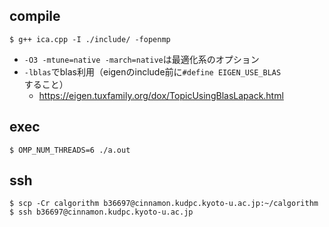 ## compile

```
$ g++ ica.cpp -I ./include/ -fopenmp  
```
- `-O3 -mtune=native -march=native`は最適化系のオプション
- `-lblas`でblas利用（eigenのinclude前に`#define EIGEN_USE_BLAS`すること）
  - https://eigen.tuxfamily.org/dox/TopicUsingBlasLapack.html

## exec

```
$ OMP_NUM_THREADS=6 ./a.out
```

## ssh

```
$ scp -Cr calgorithm b36697@cinnamon.kudpc.kyoto-u.ac.jp:~/calgorithm
$ ssh b36697@cinnamon.kudpc.kyoto-u.ac.jp
```